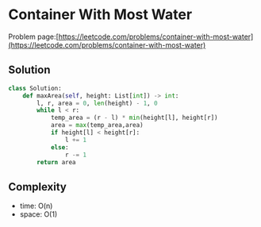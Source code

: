 # Container With Most Water

Problem page:[https://leetcode.com/problems/container-with-most-water](https://leetcode.com/problems/container-with-most-water)

## Solution

```python
class Solution:
    def maxArea(self, height: List[int]) -> int:
        l, r, area = 0, len(height) - 1, 0
        while l < r:
            temp_area = (r - l) * min(height[l], height[r])
            area = max(temp_area,area)
            if height[l] < height[r]:
                l += 1
            else:
                r -= 1
        return area
```

## Complexity

- time: O(n)
- space: O(1)

